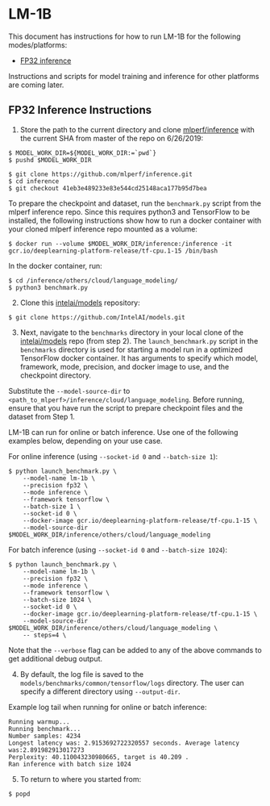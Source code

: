 # LM-1B 

This document has instructions for how to run LM-1B for the
following modes/platforms:
* [FP32 inference](#fp32-inference-instructions)

Instructions and scripts for model training and inference for
other platforms are coming later.

## FP32 Inference Instructions

1. Store the path to the current directory and clone [mlperf/inference](https://github.com/mlperf/inference.git)
with the current SHA from master of the repo on 6/26/2019:
```
$ MODEL_WORK_DIR=${MODEL_WORK_DIR:=`pwd`}
$ pushd $MODEL_WORK_DIR

$ git clone https://github.com/mlperf/inference.git
$ cd inference
$ git checkout 41eb3e489233e83e544cd25148aca177b95d7bea
```

To prepare the checkpoint and dataset, run the `benchmark.py` script
from the mlperf inference repo. Since this requires python3 and
TensorFlow to be installed, the following instructions show how to run
a docker container with your cloned mlperf inference repo mounted as a
volume:
```
$ docker run --volume $MODEL_WORK_DIR/inference:/inference -it gcr.io/deeplearning-platform-release/tf-cpu.1-15 /bin/bash
```
In the docker container, run:
```
$ cd /inference/others/cloud/language_modeling/
$ python3 benchmark.py
```

2. Clone this [intelai/models](https://github.com/IntelAI/models)
repository:

```
$ git clone https://github.com/IntelAI/models.git
```

3. Next, navigate to the `benchmarks` directory in your local clone of
the [intelai/models](https://github.com/IntelAI/models) repo (from step 2).
The `launch_benchmark.py` script in the `benchmarks` directory is
used for starting a model run in a optimized TensorFlow docker
container. It has arguments to specify which model, framework, mode,
precision, and docker image to use, and the checkpoint directory.

Substitute the `--model-source-dir` to `<path_to_mlperf>/inference/cloud/language_modeling`.
Before running, ensure that you have run the script to prepare checkpoint files and the dataset
from Step 1.

LM-1B can run for online or batch inference. Use one of the following examples below, depending on
your use case.

For online inference (using `--socket-id 0` and `--batch-size 1`):

```
$ python launch_benchmark.py \
    --model-name lm-1b \
    --precision fp32 \
    --mode inference \
    --framework tensorflow \
    --batch-size 1 \
    --socket-id 0 \
    --docker-image gcr.io/deeplearning-platform-release/tf-cpu.1-15 \
    --model-source-dir $MODEL_WORK_DIR/inference/others/cloud/language_modeling

```

For batch inference (using `--socket-id 0` and `--batch-size 1024`):

```
$ python launch_benchmark.py \
    --model-name lm-1b \
    --precision fp32 \
    --mode inference \
    --framework tensorflow \
    --batch-size 1024 \
    --socket-id 0 \
    --docker-image gcr.io/deeplearning-platform-release/tf-cpu.1-15 \
    --model-source-dir $MODEL_WORK_DIR/inference/others/cloud/language_modeling \
    -- steps=4 \
```

Note that the `--verbose` flag can be added to any of the above commands
to get additional debug output.

4.  By default, the log file is saved to the
`models/benchmarks/common/tensorflow/logs` directory. The user can specify a 
different directory using `--output-dir`.

Example log tail when running for online or batch inference:
```
Running warmup...
Running benchmark...
Number samples: 4234
Longest latency was: 2.9153692722320557 seconds. Average latency was:2.891982913017273
Perplexity: 40.110043230980665, target is 40.209 .
Ran inference with batch size 1024
```

5. To return to where you started from:
```
$ popd
```
